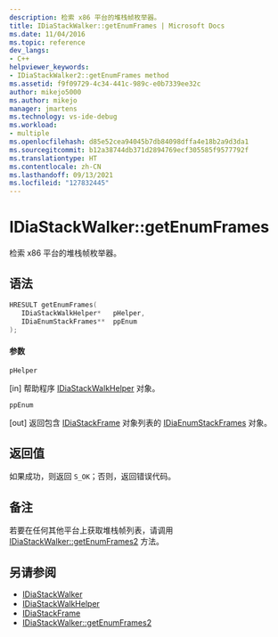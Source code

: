 ```yaml
---
description: 检索 x86 平台的堆栈帧枚举器。
title: IDiaStackWalker::getEnumFrames | Microsoft Docs
ms.date: 11/04/2016
ms.topic: reference
dev_langs:
- C++
helpviewer_keywords:
- IDiaStackWalker2::getEnumFrames method
ms.assetid: f9f09729-4c34-441c-989c-e0b7339ee32c
author: mikejo5000
ms.author: mikejo
manager: jmartens
ms.technology: vs-ide-debug
ms.workload:
- multiple
ms.openlocfilehash: d85e52cea94045b7db84098dffa4e18b2a9d3da1
ms.sourcegitcommit: b12a38744db371d2894769ecf305585f9577792f
ms.translationtype: HT
ms.contentlocale: zh-CN
ms.lasthandoff: 09/13/2021
ms.locfileid: "127832445"
---
```

# <a name="idiastackwalkergetenumframes"></a>IDiaStackWalker::getEnumFrames
检索 x86 平台的堆栈帧枚举器。

## <a name="syntax"></a>语法

```C++
HRESULT getEnumFrames( 
   IDiaStackWalkHelper*   pHelper,
   IDiaEnumStackFrames**  ppEnum
);
```

#### <a name="parameters"></a>参数
 `pHelper`

[in] 帮助程序 [IDiaStackWalkHelper](../../debugger/debug-interface-access/idiastackwalkhelper.md) 对象。

 `ppEnum`

[out] 返回包含 [IDiaStackFrame](../../debugger/debug-interface-access/idiastackframe.md) 对象列表的 [IDiaEnumStackFrames](../../debugger/debug-interface-access/idiaenumstackframes.md) 对象。

## <a name="return-value"></a>返回值
 如果成功，则返回 `S_OK`；否则，返回错误代码。

## <a name="remarks"></a>备注
 若要在任何其他平台上获取堆栈帧列表，请调用 [IDiaStackWalker::getEnumFrames2](../../debugger/debug-interface-access/idiastackwalker-getenumframes2.md) 方法。

## <a name="see-also"></a>另请参阅
- [IDiaStackWalker](../../debugger/debug-interface-access/idiastackwalker.md)
- [IDiaStackWalkHelper](../../debugger/debug-interface-access/idiastackwalkhelper.md)
- [IDiaStackFrame](../../debugger/debug-interface-access/idiastackframe.md)
- [IDiaStackWalker::getEnumFrames2](../../debugger/debug-interface-access/idiastackwalker-getenumframes2.md)

